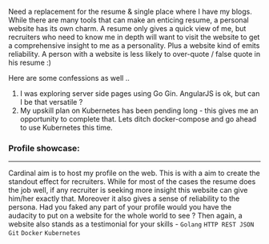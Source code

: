 Need a replacement for the resume & single place where I have my blogs. 
While there are many tools that can make an enticing resume, a personal website has its own charm. A resume only gives a quick view of me, but recruiters who need to know me in depth will want to visit the website to get a comprehensive insight to me as a personality. Plus a website kind of emits reliability. A person with a website is less likely to over-quote / false quote in his resume :)

Here are some confessions as well .. 

1. I was exploring server side pages using Go Gin. AngularJS is ok, but can I be that versatile ?
2. My upskill plan on Kubernetes has been pending long - this gives me an opportunity to complete that. Lets ditch docker-compose and go ahead to use Kubernetes this time. 

### Profile showcase:
---

Cardinal aim is to host my profile on the web. This is with a aim to create the standout effect for recruiters. While for most of the cases the resume does the job well, if any recruiter is seeking more insight this website can give him/her exactly that. Moreover it also gives a sense of reliability to the persona. Had you faked any part of your profile would you have the audacity to put on a website for the whole world to see ?
Then again, a website also stands as a testimonial for your skills - `Golang` `HTTP REST JSON` `Git` `Docker` `Kubernetes`